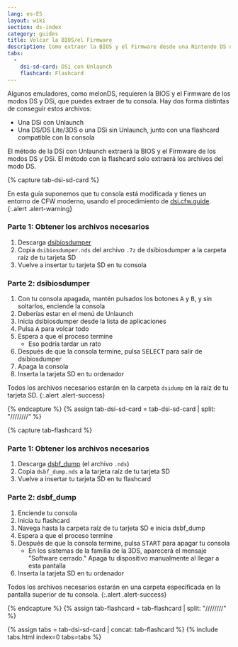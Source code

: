 ```yaml
---
lang: es-ES
layout: wiki
section: ds-index
category: guides
title: Volcar la BIOS/el Firmware
description: Como extraer la BIOS y el Firmware desde una Nintendo DS o DSi
tabs:
  - 
    dsi-sd-card: DSi con Unlaunch
    flashcard: Flashcard
---
```


Algunos emuladores, como melonDS, requieren la BIOS y el Firmware de los modos DS y DSi, que puedes extraer de tu consola. Hay dos forma distintas de conseguir estos archivos:
- Una DSi con Unlaunch
- Una DS/DS Lite/3DS o una DSi sin Unlaunch, junto con una flashcard compatible con la consola

El método de la DSi con Unlaunch extraerá la BIOS y el Firmware de los modos DS y DSi. El método con la flashcard solo extraerá los archivos del modo DS.

{% capture tab-dsi-sd-card %}

En esta guía suponemos que tu consola está modificada y tienes un entorno de CFW moderno, usando el procedimiento de [dsi.cfw.guide](https://dsi.cfw.guide).
{:.alert .alert-warning}

### Parte 1: Obtener los archivos necesarios

1. Descarga [dsibiosdumper](https://melonds.kuribo64.net/downloads/dsibiosdumper.7z)
1. Copia `dsibiosdumper.nds` del archivo `.7z` de dsibiosdumper a la carpeta raíz de tu tarjeta SD
1. Vuelve a insertar tu tarjeta SD en tu consola

### Parte 2: dsibiosdumper
1. Con tu consola apagada, mantén pulsados los botones <kbd class="face">A</kbd> y <kbd class="face">B</kbd>, y sin soltarlos, enciende la consola
1. Deberías estar en el menú de Unlaunch
1. Inicia dsibiosdumper desde la lista de aplicaciones
1. Pulsa <kbd class="face">A</kbd> para volcar todo
1. Espera a que el proceso termine
    - Eso podría tardar un rato
1. Después de que la consola termine, pulsa <kbd>SELECT</kbd> para salir de dsibiosdumper
1. Apaga la consola
1. Inserta la tarjeta SD en tu ordenador

Todos los archivos necesarios estarán en la carpeta `dsidump` en la raíz de tu tarjeta SD.
{:.alert .alert-success}

{% endcapture %}
{% assign tab-dsi-sd-card = tab-dsi-sd-card | split: "////////" %}

{% capture tab-flashcard %}

### Parte 1: Obtener los archivos necesarios

1. Descarga [dsbf_dump](https://github.com/DS-Homebrew/dsbf_dump/releases/latest) (el archivo `.nds`)
1. Copia `dsbf_dump.nds` a la tarjeta raíz de tu tarjeta SD
1. Vuelve a insertar tu tarjeta SD en tu flashcard

### Parte 2: dsbf_dump
1. Enciende tu consola
1. Inicia tu flashcard
1. Navega hasta la carpeta raíz de tu tarjeta SD e inicia dsbf_dump
1. Espera a que el proceso termine
1. Después de que la consola termine, pulsa <kbd>START</kbd> para apagar tu consola
    - En los sistemas de la familia de la 3DS, aparecerá el mensaje "Software cerrado." Apaga tu dispositivo manualmente al llegar a esta pantalla
1. Inserta la tarjeta SD en tu ordenador

Todos los archivos necesarios estarán en una carpeta especificada en la pantalla superior de tu consola.
{:.alert .alert-success}

{% endcapture %}
{% assign tab-flashcard = tab-flashcard | split: "////////" %}

{% assign tabs = tab-dsi-sd-card | concat: tab-flashcard %}
{% include tabs.html index=0 tabs=tabs %}
